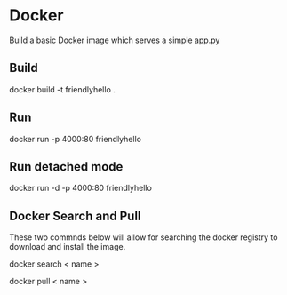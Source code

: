 # Docker

Build a basic Docker image which serves a simple app.py

## Build 

docker build -t friendlyhello .

## Run 

docker run -p 4000:80 friendlyhello 

## Run detached mode 

docker run -d -p 4000:80 friendlyhello

## Docker Search and Pull

These two commnds below will allow for searching the docker registry to  download and install the image.

docker search < name >

docker pull < name >

